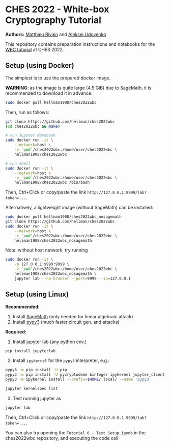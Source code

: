 # CHES 2022 - White-box Cryptography Tutorial

**Authors:** [Matthieu Rivain](https://www.matthieurivain.com/) and [Aleksei Udovenko](https://affine.group)

This repository contains preparation instructions and notebooks for the [WBC tutorial](https://ches.iacr.org/2022/affiliated.php) at CHES 2022.

## Setup (using Docker)

The simplest is to use the prepared docker image.

**WARNING**: as the image is quite large (4.5 GiB) due to SageMath, it is recommended to download it in advance:

```bash
sudo docker pull hellman1908/ches2022wbc
```
Then, run as follows:
```bash
git clone https://github.com/hellman/ches2022wbc
(cd ches2022wbc && make)

# run Jupyter Notebook
sudo docker run -it \
	--network=host \
	-v `pwd`/ches2022wbc:/home/user/ches2022wbc \
	hellman1908/ches2022wbc

# run shell
sudo docker run -it \
	--network=host \
	-v `pwd`/ches2022wbc:/home/user/ches2022wbc \
	hellman1908/ches2022wbc /bin/bash
```

Then, Ctrl+Click or copy/paste the link `http://127.0.0.1:9999/lab?token=...`.

Alternatively, a lightweight image (without SageMath) can be installed:
```bash
sudo docker pull hellman1908/ches2022wbc_nosagemath
git clone https://github.com/hellman/ches2022wbc
sudo docker run -it \
	--network=host \
	-v `pwd`/ches2022wbc:/home/user/ches2022wbc \
	hellman1908/ches2022wbc_nosagemath
```

Note: without host network, try running
```bash
sudo docker run -it \
	-p 127.0.0.1:9999:9999 \
	-v `pwd`/ches2022wbc:/home/user/ches2022wbc \
	hellman1908/ches2022wbc_nosagemath \
	jupyter lab --no-browser --port=9999 --ip=127.0.0.1
```

## Setup (using Linux)

**Recommended:**

1. Install [SageMath](https://doc.sagemath.org/html/en/installation/index.html) (only needed for linear algebraic attack)
2. Install [pypy3](https://www.pypy.org/download.html) (much faster circuit gen. and attacks)

**Required:**

1. Install jupyter lab (any python env.)
```bash
pip install jupyterlab
```
2. Install `ipykernel` for the `pypy3` interpreter, e.g.:
```bash
pypy3 -m pip install -U pip
pypy3 -m pip install -U pycryptodome binteger ipykernel jupyter_client
pypy3 -m ipykernel install --prefix=$HOME/.local/ --name 'pypy3'

jupyter kernelspec list
```
3. Test running jupyter as
```bash
jupyter lab
```
Then, Ctrl+Click or copy/paste the link `http://127.0.0.1:9999/lab?token=...`.

You can also try opening the `Tutorial 0 - Test Setup.ipynb` in the ches2022wbc repository, and executing the code cell.